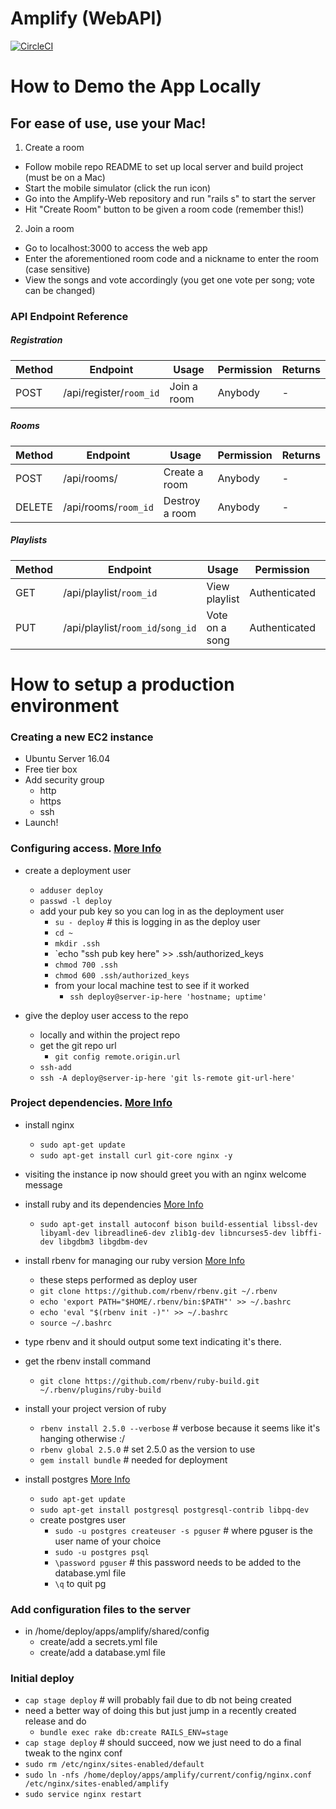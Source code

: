 # Amplify (WebAPI)

[![CircleCI](https://circleci.com/gh/wcoombs/Amplify-Web.svg?style=shield&circle-token=030f03a14524c5530c203dc2c5f8b0d733389c2f)](https://circleci.com/gh/wcoombs/Amplify-Web)

# How to Demo the App Locally
## For ease of use, use your Mac! 
1. Create a room
* Follow mobile repo README to set up local server and build project (must be on a Mac)
* Start the mobile simulator (click the run icon)
* Go into the Amplify-Web repository and run "rails s" to start the server
* Hit "Create Room" button to be given a room code (remember this!)

2. Join a room
* Go to localhost:3000 to access the web app
* Enter the aforementioned room code and a nickname to enter the room (case sensitive)
* View the songs and vote accordingly (you get one vote per song; vote can be changed)


### API Endpoint Reference

##### Registration
|  Method  |  Endpoint  |  Usage  |  Permission  |  Returns  |
| -------- | ---------- | ------- | ------------ |  -------- |
| POST | /api/register/`room_id` | Join a room | Anybody | - |

##### Rooms
|  Method  |  Endpoint  |  Usage  |  Permission  |  Returns  |
| -------- | ---------- | ------- | ------------ |  -------- |
| POST | /api/rooms/ | Create a room | Anybody | - |
| DELETE | /api/rooms/`room_id` | Destroy a room | Anybody | - |

##### Playlists
|  Method  |  Endpoint  |  Usage  |  Permission  |  Returns  |
| -------- | ---------- | ------- | ------------ |  -------- |
| GET | /api/playlist/`room_id` | View playlist | Authenticated | Songs |
| PUT | /api/playlist/`room_id`/`song_id` | Vote on a song | Authenticated | Song |


# How to setup a production environment
### Creating a new EC2 instance
  - Ubuntu Server 16.04
  - Free tier box
  - Add security group
    - http
    - https
    - ssh
  - Launch!


### Configuring access. [More Info](http://capistranorb.com/documentation/getting-started/authentication-and-authorisation/)
  - create a deployment user
    - `adduser deploy`
    - `passwd -l deploy`
    - add your pub key so you can log in as the deployment user
      - `su - deploy` # this is logging in as the deploy user
      - `cd ~`
      - `mkdir .ssh`
      - `echo "ssh pub key here" >> .ssh/authorized_keys
      - `chmod 700 .ssh`
      - `chmod 600 .ssh/authorized_keys`
      - from your local machine test to see if it worked
        - `ssh deploy@server-ip-here 'hostname; uptime'`

  - give the deploy user access to the repo
     - locally and within the project repo
      - get the git repo url
        - `git config remote.origin.url`
      - `ssh-add`
      - `ssh -A deploy@server-ip-here 'git ls-remote git-url-here'`


### Project dependencies. [More Info](https://coderwall.com/p/ttrhow/deploying-rails-app-using-nginx-puma-and-capistrano-3)
  - install nginx
    - `sudo apt-get update`
    - `sudo apt-get install curl git-core nginx -y`
  - visiting the instance ip now should greet you with an nginx welcome message

  - install ruby and its dependencies [More Info](https://www.digitalocean.com/community/tutorials/how-to-install-ruby-on-rails-with-rbenv-on-ubuntu-16-04)
    - `sudo apt-get install autoconf bison build-essential libssl-dev libyaml-dev libreadline6-dev zlib1g-dev libncurses5-dev libffi-dev libgdbm3 libgdbm-dev`

  - install rbenv for managing our ruby version [More Info](https://www.digitalocean.com/community/tutorials/how-to-install-ruby-on-rails-with-rbenv-on-ubuntu-16-04)
    - these steps performed as deploy user
    - `git clone https://github.com/rbenv/rbenv.git ~/.rbenv`
    - `echo 'export PATH="$HOME/.rbenv/bin:$PATH"' >> ~/.bashrc`
    - `echo 'eval "$(rbenv init -)"' >> ~/.bashrc`
    - `source ~/.bashrc`
  - type rbenv and it should output some text indicating it's there.
  - get the rbenv install command
    - `git clone https://github.com/rbenv/ruby-build.git ~/.rbenv/plugins/ruby-build`
  - install your project version of ruby
    - `rbenv install 2.5.0 --verbose` # verbose because it seems like it's hanging otherwise :/
    - `rbenv global 2.5.0` # set 2.5.0 as the version to use
    - `gem install bundle` # needed for deployment

  - install postgres [More Info](https://www.digitalocean.com/community/tutorials/how-to-use-postgresql-with-your-ruby-on-rails-application-on-ubuntu-14-04)
    - `sudo apt-get update`
    - `sudo apt-get install postgresql postgresql-contrib libpq-dev`
    - create postgres user
      - `sudo -u postgres createuser -s pguser` # where pguser is the user name of your choice
      - `sudo -u postgres psql`
      - `\password pguser` # this password needs to be added to the database.yml file
      - `\q` to quit pg

### Add configuration files to the server
  - in /home/deploy/apps/amplify/shared/config
    - create/add a secrets.yml file
    - create/add a database.yml file

### Initial deploy
  - `cap stage deploy` # will probably fail due to db not being created
  - need a better way of doing this but just jump in a recently created release and do
    - `bundle exec rake db:create RAILS_ENV=stage`
  - `cap stage deploy` # should succeed, now we just need to do a final tweak to the nginx conf
  - `sudo rm /etc/nginx/sites-enabled/default`
  - `sudo ln -nfs /home/deploy/apps/amplify/current/config/nginx.conf /etc/nginx/sites-enabled/amplify`
  - `sudo service nginx restart`
